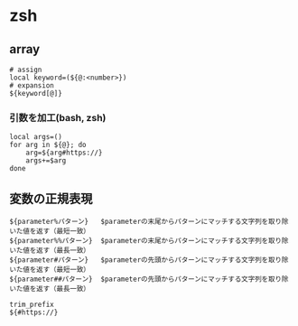 # zsh

## array
```
# assign 
local keyword=(${@:<number>})
# expansion
${keyword[@]}
```

### 引数を加工(bash, zsh)
```
local args=()
for arg in ${@}; do
	arg=${arg#https://}
	args+=$arg
done
```

## 変数の正規表現
```
${parameter%パターン}	$parameterの末尾からパターンにマッチする文字列を取り除いた値を返す（最短一致）
${parameter%%パターン}	$parameterの末尾からパターンにマッチする文字列を取り除いた値を返す（最長一致）
${parameter#パターン}	$parameterの先頭からパターンにマッチする文字列を取り除いた値を返す（最短一致）
${parameter##パターン}	$parameterの先頭からパターンにマッチする文字列を取り除いた値を返す（最長一致）

trim_prefix
${#https://}
```
